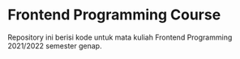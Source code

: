 # Frontend Programming Course

Repository ini berisi kode untuk mata kuliah Frontend Programming 2021/2022 semester genap.
